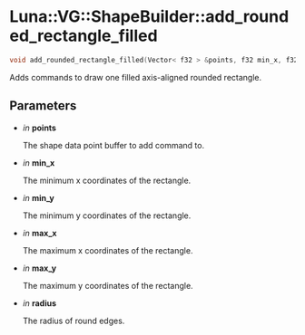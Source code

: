 # Luna::VG::ShapeBuilder::add_rounded_rectangle_filled

```c++
void add_rounded_rectangle_filled(Vector< f32 > &points, f32 min_x, f32 min_y, f32 max_x, f32 max_y, f32 radius)
```

Adds commands to draw one filled axis-aligned rounded rectangle. 



## Parameters
* *in* **points**

    The shape data point buffer to add command to. 

* *in* **min_x**

    The minimum x coordinates of the rectangle. 

* *in* **min_y**

    The minimum y coordinates of the rectangle. 

* *in* **max_x**

    The maximum x coordinates of the rectangle. 

* *in* **max_y**

    The maximum y coordinates of the rectangle. 

* *in* **radius**

    The radius of round edges. 

